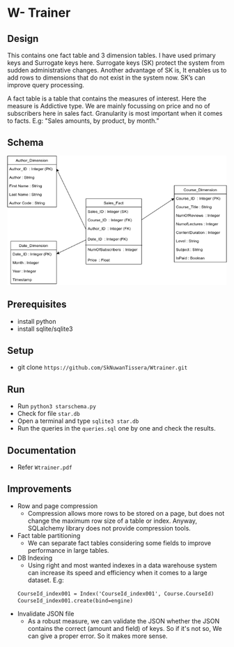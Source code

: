 # W- Trainer

## Design

This contains one fact table and 3 dimension tables. I have used primary keys and Surrogate keys here. Surrogate keys (SK) protect the system from sudden administrative changes. Another advantage of SK is, It enables us to add rows to dimensions that do not exist in the system now. SK’s can improve query processing. 

A fact table is a table that contains the measures of interest. Here the measure is Addictive type. We are mainly focussing on price and no of subscribers here in sales fact. 
Granularity is most important when it comes to facts. E.g: "Sales amounts, by product, by month.”

## Schema

![Image](/wtrainer.png)

## Prerequisites
- install python
- install sqlite/sqlite3

## Setup
- git clone `https://github.com/SkNuwanTissera/Wtrainer.git`

## Run
- Run `python3 starschema.py`
- Check for file `star.db` 
- Open a terminal and type `sqlite3 star.db`
- Run the queries in the `queries.sql` one by one and check the results.

## Documentation

- Refer `Wtrainer.pdf`

## Improvements
- Row and page compression
    - Compression allows more rows to be stored on a page, but does not change the maximum row size of a table or index.
    Anyway, SQLalchemy library does not provide compression tools.
- Fact table partitioning
    - We can separate fact tables considering some fields to improve performance in large tables. 
- DB Indexing 
    - Using right and most wanted indexes in a data warehouse system can increase its speed and efficiency when it comes to a large dataset.
    E.g: 
    ````
   	CourseId_index001 = Index('CourseId_index001', Course.CourseId)
   	CourseId_index001.create(bind=engine)
- Invalidate JSON file
    - As a robust measure, we can validate the JSON whether the JSON contains the correct (amount and field) of keys. So if it's not so, We can give a proper error. So it makes more sense. 
